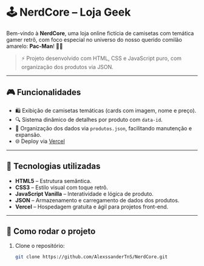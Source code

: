 # 🕹️ NerdCore – Loja Geek

Bem-vindo à **NerdCore**, uma loja online fictícia de camisetas com temática gamer retrô, com foco especial no universo do nosso querido comilão amarelo: **Pac-Man**! 👕👾

> ⚡ Projeto desenvolvido com HTML, CSS e JavaScript puro, com organização dos produtos via JSON.

---

## 🎮 Funcionalidades

- 🛍️ Exibição de camisetas temáticas (cards com imagem, nome e preço).
- 🔍 Sistema dinâmico de detalhes por produto com `data-id`.
- 💾 Organização dos dados via `produtos.json`, facilitando manutenção e expansão.
- 🌐 Deploy via [Vercel](https://pac-man-no.vercel.app/)

---

## 🧠 Tecnologias utilizadas

- **HTML5** – Estrutura semântica.
- **CSS3** – Estilo visual com toque retrô.
- **JavaScript Vanilla** – Interatividade e lógica de produto.
- **JSON** – Armazenamento e carregamento de dados dos produtos.
- **Vercel** – Hospedagem gratuita e ágil para projetos front-end.

---

## 🚀 Como rodar o projeto

1. Clone o repositório:
   ```bash
   git clone https://github.com/AlexssanderTnS/NerdCore.git
